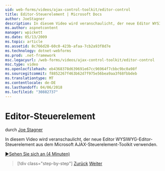 ```yaml
---
uid: web-forms/videos/ajax-control-toolkit/editor-control
title: Editor-Steuerelement | Microsoft Docs
author: JoeStagner
description: In diesem Video wird veranschaulicht, der neue Editor WYSIWYG-Editor-Steuerelement aus dem Microsoft AJAX-Steuerelement-Toolkit verwenden.
ms.author: aspnetcontent
manager: wpickett
ms.date: 05/13/2009
ms.topic: article
ms.assetid: 8c766d28-60c0-423b-afaa-7cb2a93f8d7e
ms.technology: dotnet-webforms
ms.prod: .net-framework
msc.legacyurl: /web-forms/videos/ajax-control-toolkit/editor-control
msc.type: video
ms.openlocfilehash: eb4368378d639691e67cc96964f7cbbc9bc0a98f
ms.sourcegitcommit: f8852267f463b62d7f975e56bea9aa3f68fbbdeb
ms.translationtype: MT
ms.contentlocale: de-DE
ms.lasthandoff: 04/06/2018
ms.locfileid: "30882737"
---
```

<a name="editor-control"></a>Editor-Steuerelement
====================
durch [Joe Stagner](https://github.com/JoeStagner)

In diesem Video wird veranschaulicht, der neue Editor WYSIWYG-Editor-Steuerelement aus dem Microsoft AJAX-Steuerelement-Toolkit verwenden.

[&#9654;Sehen Sie sich an (4 Minuten)](https://channel9.msdn.com/Blogs/ASP-NET-Site-Videos/editor-control)

> [!div class="step-by-step"]
> [Zurück](combo-box.md)
> [Weiter](editor-control-custom.md)
